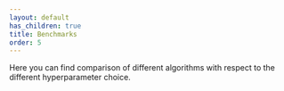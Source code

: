 ```yaml
---
layout: default
has_children: true
title: Benchmarks
order: 5
---
```


Here you can find comparison of different algorithms with respect to the different hyperparameter choice.